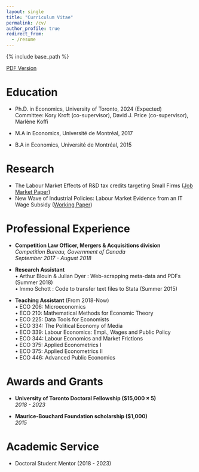 ```yaml
---
layout: single
title: "Curriculum Vitae"
permalink: /cv/
author_profile: true
redirect_from:
  - /resume
---
```

{% include base_path %}

[PDF Version](https://github.com/Alehoux/alehoux.github.io/blob/f7671b4dc522cba68fd88a010dee8750b22d5509/files/CV_JMP.pdf)

Education
======
* Ph.D. in Economics, University of Toronto, 2024 (Expected)  
    Committee: Kory Kroft (co-supervisor), David J. Price (co-supervisor), Marl&#232;ne Koffi    
     
* M.A in Economics, Universit‌&#233; de Montr&#233;al, 2017  
* B.A in Economics, Universit‌&#233; de Montr&#233;al, 2015  

Research
======
* The Labour Market Effects of R&D tax credits targeting Small Firms ([Job Market Paper](https://alehoux.github.io/JMP/))
* New Wave of Industrial Policies: Labour Market Evidence from an IT Wage Subsidy ([Working Paper](https://alehoux.github.io/WP/))


Professional Experience
======
* **Competition Law Officer, Mergers & Acquisitions division**  
    *Competition Bureau, Government of Canada*  
    *September 2017 - August 2018*    

* **Research Assistant**  
     • Arthur Blouin & Julian Dyer : Web-scrapping meta-data and PDFs (Summer 2018)  
     • Immo Schott : Code to transfer text files to Stata (Summer 2015)

* **Teaching Assistant** (From 2018-Now)  
    • ECO 206: Microeconomics  
    • ECO 210: Mathematical Methods for Economic Theory  
    • ECO 225: Data Tools for Economists  
    • ECO 334: The Political Economy of Media  
    • ECO 339: Labour Economics: Empl., Wages and Public Policy  
    • ECO 344: Labour Economics and Market Frictions  
    • ECO 375: Applied Econometrics I  
    • ECO 375: Applied Econometrics II  
    • ECO 446: Advanced Public Economics  
      
Awards and Grants 
======
* **University of Toronto Doctoral Fellowship ($15,000 × 5)**  
    *2018 - 2023*

* **Maurice-Bouchard Foundation scholarship ($1,000)**  
    *2015*   
  
Academic Service
======
* Doctoral Student Mentor (2018 - 2023)
